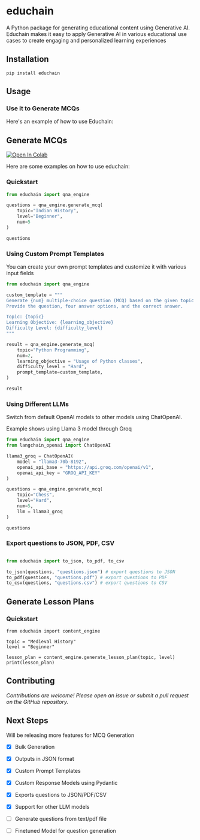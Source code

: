 # educhain

A Python package for generating educational content using Generative AI. Educhain makes it easy to apply Generative AI in various educational use cases to create engaging and personalized learning experiences 

## Installation

```shell
pip install educhain
```

## Usage


### Use it to Generate MCQs

Here's an example of how to use Educhain:

## Generate MCQs

[![Open In Colab](https://colab.research.google.com/assets/colab-badge.svg)](https://colab.research.google.com/drive/1ImijJ-DF8XGTzyLJ0lq68yInrPN1-L8L?usp=sharing)

Here are some examples on how to use educhain: 

### Quickstart


```python
from educhain import qna_engine

questions = qna_engine.generate_mcq(
    topic="Indian History",
    level="Beginner",
    num=5
)

questions
```

### Using Custom Prompt Templates

You can create your own prompt templates and customize it with various input fields

```python
from educhain import qna_engine

custom_template = """
Generate {num} multiple-choice question (MCQ) based on the given topic and level.
Provide the question, four answer options, and the correct answer.

Topic: {topic}
Learning Objective: {learning_objective}
Difficulty Level: {difficulty_level}
"""

result = qna_engine.generate_mcq(
    topic="Python Programming",
    num=2,
    learning_objective = "Usage of Python classes",
    difficulty_level = "Hard",
    prompt_template=custom_template,
)

result
```

### Using Different LLMs

Switch from default OpenAI models to other models using ChatOpenAI.

Example shows using Llama 3 model through Groq

```python
from educhain import qna_engine
from langchain_openai import ChatOpenAI

llama3_groq = ChatOpenAI(
    model = "llama3-70b-8192",
    openai_api_base = "https://api.groq.com/openai/v1",
    openai_api_key = "GROQ_API_KEY"
)

questions = qna_engine.generate_mcq(
    topic="Chess",
    level="Hard",
    num=5,
    llm = llama3_groq
)

questions
```

### Export questions to JSON, PDF, CSV

```python

from educhain import to_json, to_pdf, to_csv

to_json(questions, "questions.json") # export questions to JSON
to_pdf(questions, "questions.pdf") # export questions to PDF
to_csv(questions, "questions.csv") # export questions to CSV

```

## Generate Lesson Plans

### Quickstart

```shell
from educhain import content_engine

topic = "Medieval History"
level = "Beginner"

lesson_plan = content_engine.generate_lesson_plan(topic, level)
print(lesson_plan)
```

## Contributing

*Contributions are welcome! Please open an issue or submit a pull request on the GitHub repository.*

## Next Steps

Will be releasing more features for MCQ Generation
- [x] Bulk Generation
- [x] Outputs in JSON format
- [x] Custom Prompt Templates
- [x] Custom Response Models using Pydantic
- [x] Exports questions to JSON/PDF/CSV
- [X] Support for other LLM models
- [ ] Generate questions from text/pdf file
- [ ] Finetuned Model for question generation



